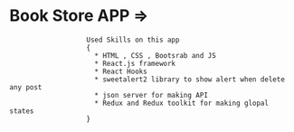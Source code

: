 ﻿# Book Store APP =>  
                       Used Skills on this app
                       {
                         * HTML , CSS , Bootsrab and JS
                         * React.js framework
                         * React Hooks
                         * sweetalert2 library to show alert when delete any post
                         * json server for making API
                         * Redux and Redux toolkit for making glopal states
                       }
